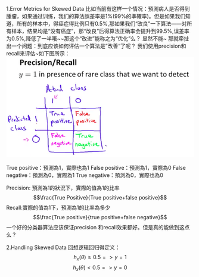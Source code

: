 1.Error Metrics for Skewed Data
比如当前有这样一个情况：預測病人是否得到腫瘤，如果通过训练，我们的算法誤差率是1%(99%的準確率)。但是如果我们知道，所有的样本中，得癌症得比例只有0.5%,那如果我们“改良”一下算法——对所有样本，结果均是“没有癌症”，那“改良”后得算法正确率会提升到99.5%,误差率为0.5%,降低了一半哦~~那这个“改进”能称之为“优化”么？
显然不能~
那就牵扯出一个问题：到底应该如何评估一个算法是”改善“了呢？
我们使用precision和recall来评估~如下图所示：
![](/机器学习/images/57.png)

True positive：預測為1，實際也為1
False positive：預測為1，實際為0
False negative：預測為0，實際為1
True negative：預測為0，實際也為0

Precision: 預測為1的狀況下，實際的值為1的比率
$$\frac{True Positive}{True positive+false positive}$$
Recall:實際的值為1下，預測為1的比率為多少
$$\frac{True positive}{true positive+false negative}$$
一个好的分类器算法应该保证precision 和recall效果都好。但是真的能做到这点么？

2.Handling Skewed Data
回想逻辑回归得定义：
$$h_x(\theta) \ge 0.5 => y=1$$
$$h_x(\theta) < 0.5 => y = 0$$
